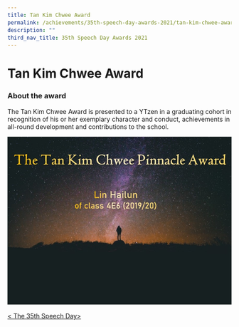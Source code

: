 ```yaml
---
title: Tan Kim Chwee Award
permalink: /achievements/35th-speech-day-awards-2021/tan-kim-chwee-award/
description: ""
third_nav_title: 35th Speech Day Awards 2021
---
```

# **Tan Kim Chwee Award**

### About the award

The Tan Kim Chwee Award is presented to a YTzen in a graduating cohort in recognition of his or her exemplary character and conduct, achievements in all-round development and contributions to the school.

![](/images/Awardees%20TKC%20Award%20for%20website.jpg)

[< The 35th Speech Day>](/achievements/35th-speech-day-awards-2021)